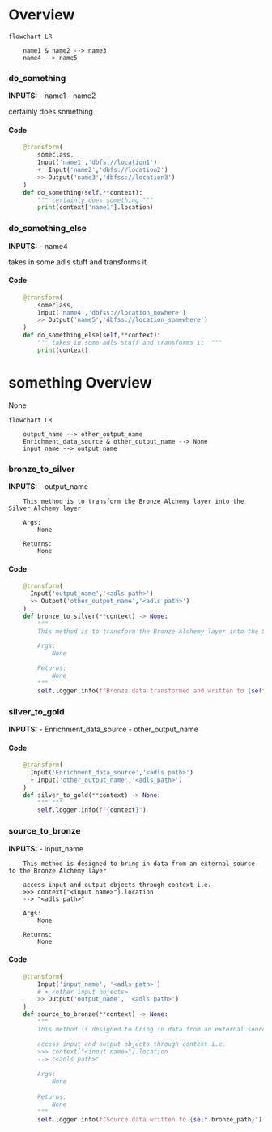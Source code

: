 # Overview 

```mermaid
flowchart LR

    name1 & name2 --> name3
    name4 --> name5
```

### do_something
**INPUTS:**
    - name1
    - name2

 certainly does something 

#### Code
```python
    @transform(
        someclass,
        Input('name1','dbfs://location1') 
        +  Input('name2','dbfs://location2') 
        >> Output('name3','dbfss://location3')    
    )
    def do_something(self,**context):
        """ certainly does something """
        print(context['name1'].location)

```

### do_something_else
**INPUTS:**
    - name4

 takes in some adls stuff and transforms it  

#### Code
```python
    @transform(
        someclass,
        Input('name4','dbfss://location_nowhere')
        >> Output('name5','dbfss://location_somewhere')
    )
    def do_something_else(self,**context):
        """ takes in some adls stuff and transforms it  """
        print(context)

```


# something Overview 
None

```mermaid
flowchart LR

    output_name --> other_output_name
    Enrichment_data_source & other_output_name --> None
    input_name --> output_name
```

### bronze_to_silver
**INPUTS:**
    - output_name


        This method is to transform the Bronze Alchemy layer into the Silver Alchemy layer

        Args: 
            None

        Returns: 
            None
        

#### Code
```python
    @transform(
      Input('output_name','<adls path>')
      >> Output('other_output_name','<adls path>')
    )
    def bronze_to_silver(**context) -> None:
        """
        This method is to transform the Bronze Alchemy layer into the Silver Alchemy layer

        Args: 
            None

        Returns: 
            None
        """
        self.logger.info(f"Bronze data transformed and written to {self.silver_path}")

```

### silver_to_gold
**INPUTS:**
    - Enrichment_data_source
    - other_output_name

 

#### Code
```python
    @transform(
      Input('Enrichment_data_source','<adls path>')
      + Input('other_output_name','<adls_path>')
    )
    def silver_to_gold(**context) -> None:
        """ """
        self.logger.info(f"{context}")

```

### source_to_bronze
**INPUTS:**
    - input_name


        This method is designed to bring in data from an external source to the Bronze Alchemy layer

        access input and output objects through context i.e. 
        >>> context["<input name>"].location 
        --> "<adls path>"
        
        Args:
            None
            
        Returns: 
            None
        

#### Code
```python
    @transform(
        Input('input_name', '<adls path>')
        # + <other input objects>
        >> Output('output_name', '<adls path>')
    )
    def source_to_bronze(**context) -> None:
        """
        This method is designed to bring in data from an external source to the Bronze Alchemy layer

        access input and output objects through context i.e. 
        >>> context["<input name>"].location 
        --> "<adls path>"
        
        Args:
            None
            
        Returns: 
            None
        """
        self.logger.info(f"Source data written to {self.bronze_path}")

```
